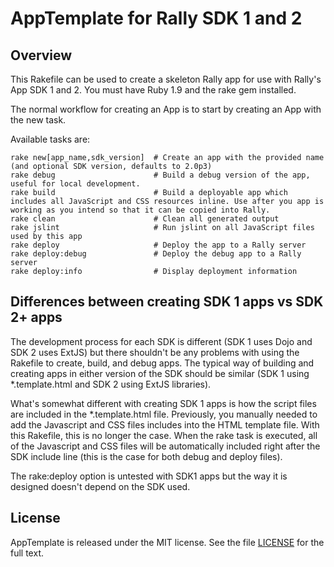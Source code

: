 AppTemplate for Rally SDK 1 and 2
=========================

## Overview

This Rakefile can be used to create a skeleton Rally app for use with Rally's App SDK 1 and 2.  You must have Ruby 1.9 and the rake gem installed.

The normal workflow for creating an App is to start by creating an App with the new task.

Available tasks are:

    rake new[app_name,sdk_version]  # Create an app with the provided name (and optional SDK version, defaults to 2.0p3)
    rake debug                      # Build a debug version of the app, useful for local development. 
    rake build                      # Build a deployable app which includes all JavaScript and CSS resources inline. Use after you app is working as you intend so that it can be copied into Rally.
    rake clean                      # Clean all generated output
    rake jslint                     # Run jslint on all JavaScript files used by this app
    rake deploy                     # Deploy the app to a Rally server
    rake deploy:debug               # Deploy the debug app to a Rally server
    rake deploy:info                # Display deployment information
    

## Differences between creating SDK 1 apps vs SDK 2+ apps

The development process for each SDK is different (SDK 1 uses Dojo and SDK 2 uses ExtJS) but there shouldn't be any problems with using the Rakefile to create, build, and debug apps. The typical way of building and creating apps in either version of the SDK should be similar (SDK 1 using *.template.html and SDK 2 using ExtJS libraries).

What's somewhat different with creating SDK 1 apps is how the script files are included in the *.template.html file. Previously, you manually needed to add the Javascript and CSS files includes into the HTML template file. With this Rakefile, this is no longer the case. When the rake task is executed, all of the Javascript and CSS files will be automatically included right after the SDK include line (this is the case for both debug and deploy files).

The rake:deploy option is untested with SDK1 apps but the way it is designed doesn't depend on the SDK used.

## License

AppTemplate is released under the MIT license.  See the file [LICENSE](https://raw.github.com/RallyApps/AppTemplate/master/LICENSE) for the full text.
